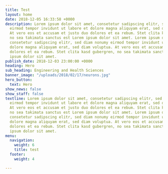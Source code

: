 ```yaml
---
title: Test
layout: home
date: 2018-12-05 16:33:58 +0000
description: Lorem ipsum dolor sit amet, consetetur sadipscing elitr, sed diam nonumy
  eirmod tempor invidunt ut labore et dolore magna aliquyam erat, sed diam voluptua.
  At vero eos et accusam et justo duo dolores et ea rebum. Stet clita kasd gubergren,
  no sea takimata sanctus est Lorem ipsum dolor sit amet. Lorem ipsum dolor sit amet,
  consetetur sadipscing elitr, sed diam nonumy eirmod tempor invidunt ut labore et
  dolore magna aliquyam erat, sed diam voluptua. At vero eos et accusam et justo duo
  dolores et ea rebum. Stet clita kasd gubergren, no sea takimata sanctus est Lorem
  ipsum dolor sit amet.
publish_date: 2018-12-03 23:00:00 +0000
heading: Hero
sub_heading: Engineering and Health Sciences
banner_image: "/uploads/2018/02/17/neurons.jpg"
hero_button:
  text: Hero
show_news: false
show_staff: false
textline: Lorem ipsum dolor sit amet, consetetur sadipscing elitr, sed diam nonumy
  eirmod tempor invidunt ut labore et dolore magna aliquyam erat, sed diam voluptua.
  At vero eos et accusam et justo duo dolores et ea rebum. Stet clita kasd gubergren,
  no sea takimata sanctus est Lorem ipsum dolor sit amet. Lorem ipsum dolor sit amet,
  consetetur sadipscing elitr, sed diam nonumy eirmod tempor invidunt ut labore et
  dolore magna aliquyam erat, sed diam voluptua. At vero eos et accusam et justo duo
  dolores et ea rebum. Stet clita kasd gubergren, no sea takimata sanctus est Lorem
  ipsum dolor sit amet.
menu:
  navigation:
    weight: 6
    title: test
  footer:
    weight: 4

---
```

